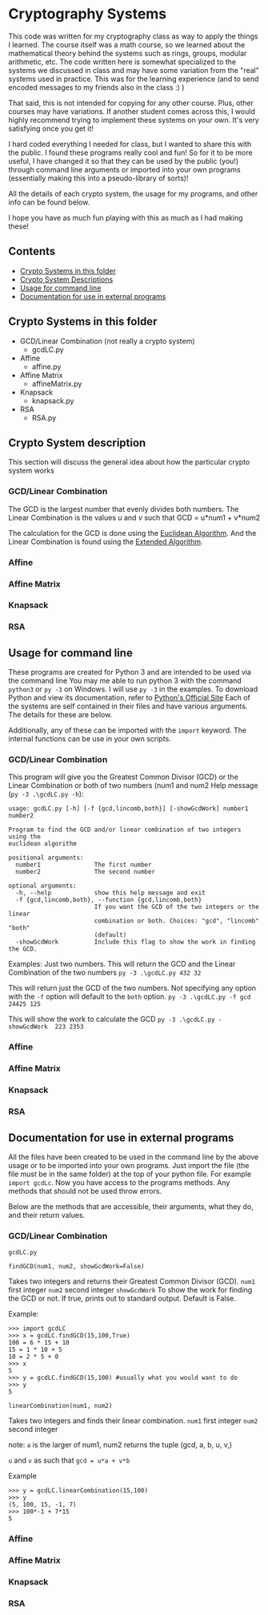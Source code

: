 
# Cryptography Systems

This code was written for my cryptography class as way to apply the things I learned.
The course itself was a math course, so we learned about the mathematical theory behind the systems such as 
rings, groups, modular arithmetic, etc. The code written here is somewhat specialized to the systems
we discussed in class and may have some variation from the "real" systems used in practice. 
This was for the learning experience (and to send encoded messages to my friends also in the class :) ) 

That said, this is not intended for copying for any other course. Plus, other courses may have variations.
If another student comes across this, I would highly recommend trying to implement these systems on your own.
It's very satisfying once you get it! 

I hard coded everything I needed for class, but I wanted to share this with the public. I found these programs really cool and fun!
So for it to be more useful, I have changed it so that they can be used by the public (you!) through command line arguments or imported into your own programs (essentially making this into a pseudo-library of sorts)! 

All the details of each crypto system, the usage for my programs, and other info can be found below.

I hope you have as much fun playing with this as much as I had making these!

## Contents
- [Crypto Systems in this folder](#crypto-Systems-in-this-folder)
- [Crypto System Descriptions](#crypto-system-description)
- [Usage for command line](#usage-for-command-line)
- [Documentation for use in external programs](#documentation-for-use-in-external-programs)

## Crypto Systems in this folder
- GCD/Linear Combination (not really a crypto system)
    - gcdLC.py
- Affine
    - affine.py
- Affine Matrix
    - affineMatrix.py
- Knapsack
    - knapsack.py
- RSA
    - RSA.py

## Crypto System description
This section will discuss the general idea about how the particular crypto system works

### GCD/Linear Combination 
The GCD is the largest number that evenly divides both numbers.
The Linear Combination is the values *u* and *v* such that GCD = u\*num1 + v\*num2


The calculation for the GCD is done using the [Euclidean Algorithm](https://en.wikipedia.org/wiki/Euclidean_algorithm). And the Linear Combination is found using the [Extended Algorithm](https://en.wikipedia.org/wiki/Euclidean_algorithm#Extended_Euclidean_algorithm). 

### Affine

### Affine Matrix

### Knapsack

### RSA

## Usage for command line
These programs are created for Python 3 and are intended to be used via the command line
You may me able to run python 3 with the command `python3` or `py -3` on Windows. I will use `py -3` in the examples.
To download Python and view its documentation, refer to [Python's Official Site](https://www.python.org/)
Each of the systems are self contained in their files and have various arguments. The details for these are below. 

Additionally, any of these can be imported with the `import` keyword. The internal functions can be use in your own scripts.
### GCD/Linear Combination 
This program will give you the Greatest Common Divisor (GCD) or the Linear Combination or both of two numbers  (num1 and num2
Help message (`py -3 .\gcdLC.py -h`):
```
usage: gcdLC.py [-h] [-f {gcd,lincomb,both}] [-showGcdWork] number1 number2

Program to find the GCD and/or linear combination of two integers using the
euclidean algorithm

positional arguments:
  number1               The first number
  number2               The second number

optional arguments:
  -h, --help            show this help message and exit
  -f {gcd,lincomb,both}, --function {gcd,lincomb,both}
                        If you want the GCD of the two integers or the linear
                        combination or both. Choices: "gcd", "lincomb" "both"
                        (default)
  -showGcdWork          Include this flag to show the work in finding the GCD.
```

Examples:
Just two numbers. This will return the GCD and the Linear Combination of the two numbers
    `py -3 .\gcdLC.py 432 32`

This will return just the GCD of the two numbers. Not specifying any option with the `-f` option will default to the `both` option.
    `py -3 .\gcdLC.py -f gcd 24425 125`

This will show the work to calculate the GCD
    `py -3 .\gcdLC.py -showGcdWork  223 2353`
### Affine

### Affine Matrix

### Knapsack

### RSA


## Documentation for use in external programs

All the files have been created to be used in the command line by the above usage or to be imported into your own programs.
Just import the file (the file must be in the same folder) at the top of your python file. For example `import gcdLc`.
Now you have access to the programs methods. Any methods that should not be used throw errors. 

Below are the methods that are accessible, their arguments, what they do, and their return values.

### GCD/Linear Combination 
```
gcdLC.py
```

```
findGCD(num1, num2, showGcdWork=False)
```
Takes two integers and returns their Greatest Common Divisor (GCD).
`num1` first integer
`num2` second integer
`showGcdWork` To show the work for finding the GCD or not. If true, prints out to standard output. Default is False.

Example:

```
>>> import gcdLC
>>> x = gcdLC.findGCD(15,100,True)
100 = 6 * 15 + 10
15 = 1 * 10 + 5
10 = 2 * 5 + 0
>>> x
5
>>> y = gcdLC.findGCD(15,100) #usually what you would want to do
>>> y
5
```

```
linearCombination(num1, num2)
```
Takes two integers and finds their linear combination.
`num1` first integer
`num2` second integer

note: `a` is the larger of num1, num2
returns the tuple (gcd, a, b, u, v,)

`u` and `v` as such that
`gcd = u*a + v*b`

Example

```
>>> y = gcdLC.linearCombination(15,100)
>>> y
(5, 100, 15, -1, 7)
>>> 100*-1 + 7*15
5
```

### Affine

### Affine Matrix

### Knapsack

### RSA